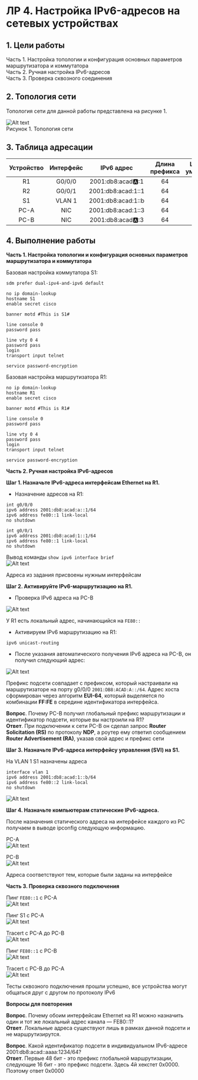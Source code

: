 # ЛР 4. Настройка IPv6-адресов на сетевых устройствах

## 1. Цели работы

Часть 1. Настройка топологии и конфигурация основных параметров маршрутизатора и коммутатора    
Часть 2. Ручная настройка IPv6-адресов     
Часть 3. Проверка сквозного соединения


## 2. Топология сети
Топология сети для данной работы представлена на рисунке 1.

![Alt text](./topology.png)           
Рисунок 1. Топология сети

## 3. Таблица адресации

| Устройство | Интерфейс | IPv6 адрес | Длина префикса | Шлюз по умолчанию |
| :-------------: | :-------------: | :--: | :--: |  :--: |
| R1 | G0/0/0 | 2001:db8:acad:a::1 | 64 |  |
| R2 | G0/0/1 | 2001:db8:acad:1::1  | 64 |  |
| S1 | VLAN 1 | 2001:db8:acad:1::b | 64 |  |
| PC-A | NIC | 2001:db8:acad:1::3 | 64 | fe80::1 |
| PC-B | NIC | 2001:db8:acad:a::3 | 64 | fe80::1 |

## 4. Выполнение работы


**Часть 1. Настройка топологии и конфигурация основных параметров маршрутизатора и коммутатора**

Базовая настройка коммутатора S1:

```
sdm prefer dual-ipv4-and-ipv6 default

no ip domain-lookup
hostname S1
enable secret cisco

banner motd #This is S1#

line console 0
password pass

line vty 0 4
password pass
login
transport input telnet

service password-encryption
```

Базовая настройка маршрутизатора R1:

```
no ip domain-lookup
hostname R1
enable secret cisco

banner motd #This is R1#

line console 0
password pass

line vty 0 4
password pass
login
transport input telnet

service password-encryption
```

**Часть 2. Ручная настройка IPv6-адресов**

**Шаг 1. Назначьте IPv6-адреса интерфейсам Ethernet на R1.**
- Назначение адресов на R1:

```
int g0/0/0
ipv6 address 2001:db8:acad:a::1/64
ipv6 address fe80::1 link-local
no shutdown

int g0/0/1
ipv6 address 2001:db8:acad:1::1/64
ipv6 address fe80::1 link-local
no shutdown
```

Вывод команды ```show ipv6 interface brief```   
![Alt text](./ipv6-int-br.png)   

Адреса из задания присвоены нужным интерфейсам


**Шаг 2. Активируйте IPv6-маршрутизацию на R1.**
- Проверка IPv6 адреса на РС-В

![Alt text](./pc-b-ipv6-1.png)   

У R1 есть локальный адрес, начинающийся на ```FE80::```
- Активируем IPv6 маршрутизацию на R1:

```
ipv6 unicast-routing 
```

- После указания автоматического получения IPv6 адреса на РС-В, он получил следующий адрес:

![Alt text](./pc-b-ipv6-2.png)   

Префикс подсети совпадает с префиксом, который настраивали на маршрутизаторе на порту g0/0/0 
```2001:DB8:ACAD:A::/64```. Адрес хоста сформирован через алгоритм **EUI-64**, который выделяется по комбинации **FF:FE** в середине идентификатора интерфейса.

**Вопрос**. Почему PC-B получил глобальный префикс маршрутизации и идентификатор подсети, которые вы настроили на R1?           
**Ответ**. При подключении к сети РС-В он сделал запрос **Router Solicitation (RS)** по протоколу **NDP**, а роутер ему ответил сообщением **Router Advertisement (RA)**, указав свой адрес и префикс сети


**Шаг 3. Назначьте IPv6-адреса интерфейсу управления (SVI) на S1.**

На VLAN 1 S1 назначены адреса

```
interface vlan 1
ipv6 address 2001:db8:acad:1::b/64
ipv6 address fe80::2 link-local
no shutdown
```

![Alt text](./switch-vlan.png)   

**Шаг 4. Назначьте компьютерам статические IPv6-адреса.**

После назначения статического адреса на интерфейсе каждого из PC получаем в выводе ipconfig следующую информацию.

РС-А        
![Alt text](./pc-a-static.png) 

РС-В    
![Alt text](./pc-b-static.png) 

Адреса соответствуют тем, которые были заданы на интерфейсе

**Часть 3. Проверка сквозного подключения**

Пинг ``FE80::1`` с РС-А               
![Alt text](./pc-a-ping-gw.png)   

Пинг S1 с РС-А           
![Alt text](./pc-a-ping-sw1.png) 

Tracert с PC-A до PC-B           
![Alt text](./pc-a-tracert.png)   

Пинг ```FE80::1``` с РС-B          
![Alt text](./pc-b-ping-gw.png)   

Tracert с PC-B до PC-A          
![Alt text](./pc-b-tracert.png)  

Тесты сквозного подключения прошли успешно, все устройства могут общаться друг с другом по протоколу IPv6

**Вопросы для повторения**        

**Вопрос**. Почему обоим интерфейсам Ethernet на R1 можно назначить один и тот же локальный адрес канала — FE80::1?           
**Ответ**. Локальные адреса существуют лишь в рамках данной подсети и не маршрутизирутся.

**Вопрос**. Какой идентификатор подсети в индивидуальном IPv6-адресе 2001:db8:acad::aaaa:1234/64?     
**Ответ**. Первые 48 бит - это префикс глобальной маршрутизации, следующие 16 бит - это префикс подсети. Здесь 4й хекстет 0х0000. Поэтому ответ 0х0000